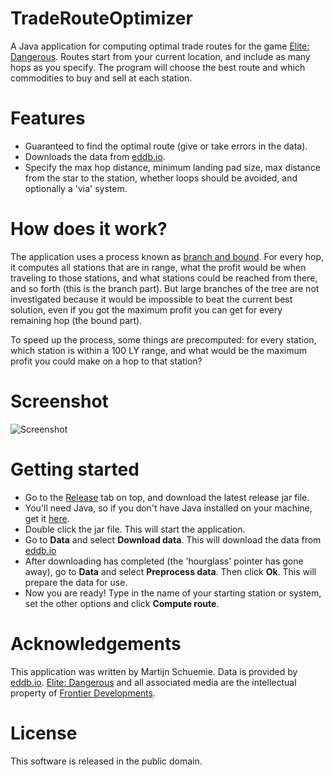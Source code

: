 TradeRouteOptimizer
===================

A Java application for computing optimal trade routes for the game [Elite: Dangerous](https://www.elitedangerous.com/). Routes start from your current location, and include as many hops as you specify. The program will choose the best route and which commodities to buy and sell at each station. 

Features
========
- Guaranteed to find the optimal route (give or take errors in the data).
- Downloads the data from [eddb.io](http://eddb.io/).
- Specify the max hop distance, minimum landing pad size, max distance from the star to the station, whether loops should be avoided, and optionally a 'via' system.

How does it work?
=================
The application uses a process known as [branch and bound](http://en.wikipedia.org/wiki/Branch_and_bound). For every hop, it computes all stations that are in range, what the profit would be when traveling to those stations, and what stations could be reached from there, and so forth (this is the branch part). But large branches of the tree are not investigated because it would be impossible to beat the current best solution, even if you got the maximum profit you can get for every remaining hop (the bound part).

To speed up the process, some things are precomputed: for every station, which station is within a 100 LY range, and what would be the maximum profit you could make on a hop to that station?

Screenshot
==========
<img src="https://github.com/schuemie/TradeRouteOptimizer/blob/master/extra/screenshot.png" alt="Screenshot" title="Screenshot" />

Getting started
===============
- Go to the [Release](https://github.com/schuemie/TradeRouteOptimizer/releases) tab on top, and download the latest release jar file.  
- You'll need Java, so if you don't have Java installed on your machine, get it [here](https://java.com/download/).
- Double click the jar file. This will start the application.
- Go to **Data** and select **Download data**. This will download the data from [eddb.io](http://eddb.io/)
- After downloading has completed (the 'hourglass' pointer has gone away), go to **Data** and select **Preprocess data**. Then click **Ok**. This will prepare the data for use.
- Now you are ready! Type in the name of your starting station or system, set the other options and click **Compute route**. 

Acknowledgements
================
This application was written by Martijn Schuemie. Data is provided by [eddb.io](http://eddb.io/). [Elite: Dangerous](https://www.elitedangerous.com/) and all associated media are the intellectual property of [Frontier Developments](http://www.frontier.co.uk/).

License
=======
This software is released in the public domain.
